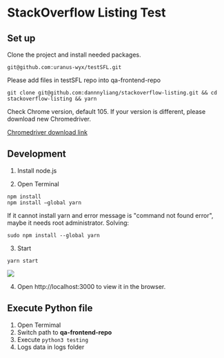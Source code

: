 # StackOverflow Listing Test

## Set up
Clone the project and install needed packages.

```code 
git@github.com:uranus-wyx/testSFL.git
```

Please add files in testSFL repo into qa-frontend-repo
```code=\
git clone git@github.com:dannnyliang/stackoverflow-listing.git && cd stackoverflow-listing && yarn
```

Check Chrome version, default 105. 
If your version is different, please download new Chromedriver. 

[Chromedriver download link](https://chromedriver.chromium.org/downloads)

## Development
1. Install node.js

2. Open Terminal
```code=
npm install
npm install —global yarn
```

If it cannot install yarn and error message is "command not found error", maybe it needs root administrator.
Solving:
```code
sudo npm install --global yarn
```

3. Start

```code
yarn start
```
![](https://i.imgur.com/ULrbGNd.png)

4. Open http://localhost:3000 to view it in the browser.

## Execute Python file
1. Open Termimal
2. Switch path to **qa-frontend-repo**
3. Execute ```python3 testing```
4. Logs data in logs folder
